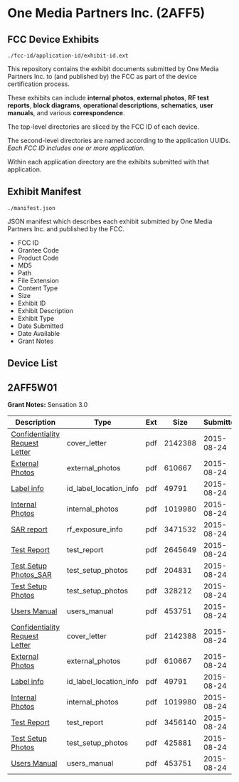 # One Media Partners Inc. (2AFF5)
## FCC Device Exhibits

```
./fcc-id/application-id/exhibit-id.ext
```

This repository contains the exhibit documents submitted by One Media Partners Inc. to (and published by) the FCC as part of the device certification process.

These exhibits can include **internal photos**, **external photos**, **RF test reports**, **block diagrams**, **operational descriptions**, **schematics**, **user manuals**, and various **correspondence**.

The top-level directories are sliced by the FCC ID of each device.

The second-level directories are named according to the application UUIDs. *Each FCC ID includes one or more application.*

Within each application directory are the exhibits submitted with that application. 

## Exhibit Manifest

```
./manifest.json
```

JSON manifest which describes each exhibit submitted by One Media Partners Inc. and published by the FCC.

- FCC ID
- Grantee Code
- Product Code
- MD5
- Path
- File Extension
- Content Type
- Size
- Exhibit ID
- Exhibit Description
- Exhibit Type
- Date Submitted
- Date Available
- Grant Notes

## Device List
## 2AFF5W01
**Grant Notes:** Sensation 3.0

| Description | Type | Ext | Size | Submitted | Available |
| ----------- | ---- | --- | ---- | --------- | --------- |
| [Confidentiality Request Letter](2AFF5W01/395eb1c1f9f4d3e3129fb1327c8559cc/2723504.pdf) | cover_letter | pdf | 2142388 | 2015-08-24 | 2015-08-24 |
| [External Photos](2AFF5W01/395eb1c1f9f4d3e3129fb1327c8559cc/2723501.pdf) | external_photos | pdf | 610667 | 2015-08-24 | 2015-08-24 |
| [Label info](2AFF5W01/395eb1c1f9f4d3e3129fb1327c8559cc/2723500.pdf) | id_label_location_info | pdf | 49791 | 2015-08-24 | 2015-08-24 |
| [Internal Photos](2AFF5W01/395eb1c1f9f4d3e3129fb1327c8559cc/2723502.pdf) | internal_photos | pdf | 1019980 | 2015-08-24 | 2015-08-24 |
| [SAR report](2AFF5W01/395eb1c1f9f4d3e3129fb1327c8559cc/2723530.pdf) | rf_exposure_info | pdf | 3471532 | 2015-08-24 | 2015-08-24 |
| [Test Report](2AFF5W01/395eb1c1f9f4d3e3129fb1327c8559cc/2723528.pdf) | test_report | pdf | 2645649 | 2015-08-24 | 2015-08-24 |
| [Test Setup Photos_SAR](2AFF5W01/395eb1c1f9f4d3e3129fb1327c8559cc/2723529.pdf) | test_setup_photos | pdf | 204831 | 2015-08-24 | 2015-08-24 |
| [Test Setup Photos](2AFF5W01/395eb1c1f9f4d3e3129fb1327c8559cc/2723532.pdf) | test_setup_photos | pdf | 328212 | 2015-08-24 | 2015-08-24 |
| [Users Manual](2AFF5W01/395eb1c1f9f4d3e3129fb1327c8559cc/2723506.pdf) | users_manual | pdf | 453751 | 2015-08-24 | 2015-08-24 |
| [Confidentiality Request Letter](2AFF5W01/bce4449b0984346c5bef12ecb4f46a92/2723504.pdf) | cover_letter | pdf | 2142388 | 2015-08-24 | 2015-08-24 |
| [External Photos](2AFF5W01/bce4449b0984346c5bef12ecb4f46a92/2723501.pdf) | external_photos | pdf | 610667 | 2015-08-24 | 2015-08-24 |
| [Label info](2AFF5W01/bce4449b0984346c5bef12ecb4f46a92/2723500.pdf) | id_label_location_info | pdf | 49791 | 2015-08-24 | 2015-08-24 |
| [Internal Photos](2AFF5W01/bce4449b0984346c5bef12ecb4f46a92/2723502.pdf) | internal_photos | pdf | 1019980 | 2015-08-24 | 2015-08-24 |
| [Test Report](2AFF5W01/bce4449b0984346c5bef12ecb4f46a92/2723503.pdf) | test_report | pdf | 3456140 | 2015-08-24 | 2015-08-24 |
| [Test Setup Photos](2AFF5W01/bce4449b0984346c5bef12ecb4f46a92/2723505.pdf) | test_setup_photos | pdf | 425881 | 2015-08-24 | 2015-08-24 |
| [Users Manual](2AFF5W01/bce4449b0984346c5bef12ecb4f46a92/2723506.pdf) | users_manual | pdf | 453751 | 2015-08-24 | 2015-08-24 |
